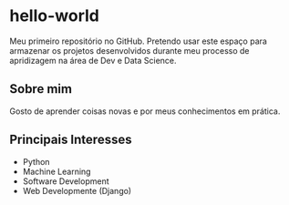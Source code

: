 # hello-world
Meu primeiro repositório no GitHub.
Pretendo usar este espaço para armazenar os projetos desenvolvidos durante meu processo de apridizagem na área de Dev e Data Science.

## Sobre mim

Gosto de aprender coisas novas e por meus conhecimentos em prática.

## Principais Interesses

- Python
- Machine Learning
- Software Development
- Web Developmente (Django)


